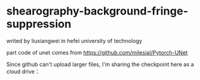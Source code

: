 # shearography-background-fringe-suppression

writed by liuxiangwei in hefei university of technology

part code of unet comes from https://github.com/milesial/Pytorch-UNet


Since github can't upload larger files, I'm sharing the checkpoint here as a cloud drive：
